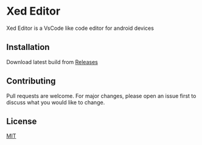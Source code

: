 # Xed Editor

Xed Editor is a VsCode like code editor for android devices 

## Installation

Download latest build
from [Releases](https://github.com/RohitKushvaha01/Xed-Editor/releases)


## Contributing

Pull requests are welcome. For major changes, please open an issue first
to discuss what you would like to change.



## License

[MIT](https://choosealicense.com/licenses/mit/)
